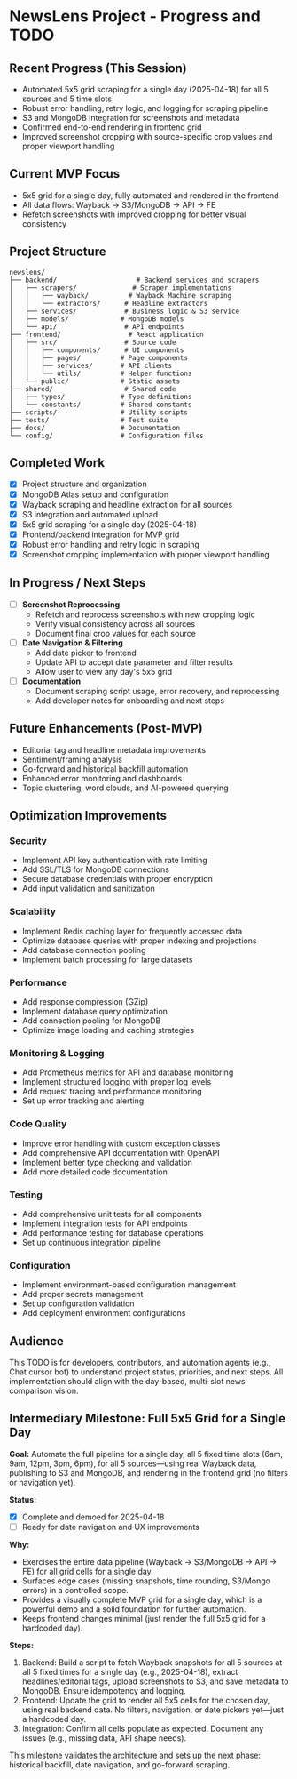# NewsLens Project - Progress and TODO

## Recent Progress (This Session)
- Automated 5x5 grid scraping for a single day (2025-04-18) for all 5 sources and 5 time slots
- Robust error handling, retry logic, and logging for scraping pipeline
- S3 and MongoDB integration for screenshots and metadata
- Confirmed end-to-end rendering in frontend grid
- Improved screenshot cropping with source-specific crop values and proper viewport handling

## Current MVP Focus
- 5x5 grid for a single day, fully automated and rendered in the frontend
- All data flows: Wayback → S3/MongoDB → API → FE
- Refetch screenshots with improved cropping for better visual consistency

## Project Structure
```
newslens/
├── backend/                    # Backend services and scrapers
│   ├── scrapers/              # Scraper implementations
│   │   ├── wayback/          # Wayback Machine scraping
│   │   └── extractors/      # Headline extractors
│   ├── services/            # Business logic & S3 service
│   ├── models/             # MongoDB models
│   └── api/                 # API endpoints
├── frontend/                 # React application
│   ├── src/                 # Source code
│   │   ├── components/      # UI components
│   │   ├── pages/          # Page components
│   │   ├── services/       # API clients
│   │   └── utils/          # Helper functions
│   └── public/             # Static assets
├── shared/                  # Shared code
│   ├── types/              # Type definitions
│   └── constants/          # Shared constants
├── scripts/                # Utility scripts
├── tests/                  # Test suite
├── docs/                   # Documentation
└── config/                 # Configuration files
```

## Completed Work
- [x] Project structure and organization
- [x] MongoDB Atlas setup and configuration
- [x] Wayback scraping and headline extraction for all sources
- [x] S3 integration and automated upload
- [x] 5x5 grid scraping for a single day (2025-04-18)
- [x] Frontend/backend integration for MVP grid
- [x] Robust error handling and retry logic in scraping
- [x] Screenshot cropping implementation with proper viewport handling

## In Progress / Next Steps
- [ ] **Screenshot Reprocessing**
  - Refetch and reprocess screenshots with new cropping logic
  - Verify visual consistency across all sources
  - Document final crop values for each source
- [ ] **Date Navigation & Filtering**
  - Add date picker to frontend
  - Update API to accept date parameter and filter results
  - Allow user to view any day's 5x5 grid
- [ ] **Documentation**
  - Document scraping script usage, error recovery, and reprocessing
  - Add developer notes for onboarding and next steps

## Future Enhancements (Post-MVP)
- Editorial tag and headline metadata improvements
- Sentiment/framing analysis
- Go-forward and historical backfill automation
- Enhanced error monitoring and dashboards
- Topic clustering, word clouds, and AI-powered querying

## Optimization Improvements

### Security
- Implement API key authentication with rate limiting
- Add SSL/TLS for MongoDB connections
- Secure database credentials with proper encryption
- Add input validation and sanitization

### Scalability
- Implement Redis caching layer for frequently accessed data
- Optimize database queries with proper indexing and projections
- Add database connection pooling
- Implement batch processing for large datasets

### Performance
- Add response compression (GZip)
- Implement database query optimization
- Add connection pooling for MongoDB
- Optimize image loading and caching strategies

### Monitoring & Logging
- Add Prometheus metrics for API and database monitoring
- Implement structured logging with proper log levels
- Add request tracing and performance monitoring
- Set up error tracking and alerting

### Code Quality
- Improve error handling with custom exception classes
- Add comprehensive API documentation with OpenAPI
- Implement better type checking and validation
- Add more detailed code documentation

### Testing
- Add comprehensive unit tests for all components
- Implement integration tests for API endpoints
- Add performance testing for database operations
- Set up continuous integration pipeline

### Configuration
- Implement environment-based configuration management
- Add proper secrets management
- Set up configuration validation
- Add deployment environment configurations

## Audience
This TODO is for developers, contributors, and automation agents (e.g., Chat cursor bot) to understand project status, priorities, and next steps. All implementation should align with the day-based, multi-slot news comparison vision.

## Intermediary Milestone: Full 5x5 Grid for a Single Day

**Goal:**
Automate the full pipeline for a single day, all 5 fixed time slots (6am, 9am, 12pm, 3pm, 6pm), for all 5 sources—using real Wayback data, publishing to S3 and MongoDB, and rendering in the frontend grid (no filters or navigation yet).

**Status:**
- [x] Complete and demoed for 2025-04-18
- [ ] Ready for date navigation and UX improvements

**Why:**
- Exercises the entire data pipeline (Wayback → S3/MongoDB → API → FE) for all grid cells for a single day.
- Surfaces edge cases (missing snapshots, time rounding, S3/Mongo errors) in a controlled scope.
- Provides a visually complete MVP grid for a single day, which is a powerful demo and a solid foundation for further automation.
- Keeps frontend changes minimal (just render the full 5x5 grid for a hardcoded day).

**Steps:**
1. Backend: Build a script to fetch Wayback snapshots for all 5 sources at all 5 fixed times for a single day (e.g., 2025-04-18), extract headlines/editorial tags, upload screenshots to S3, and save metadata to MongoDB. Ensure idempotency and logging.
2. Frontend: Update the grid to render all 5x5 cells for the chosen day, using real backend data. No filters, navigation, or date pickers yet—just a hardcoded day.
3. Integration: Confirm all cells populate as expected. Document any issues (e.g., missing data, API shape needs).

This milestone validates the architecture and sets up the next phase: historical backfill, date navigation, and go-forward scraping. 